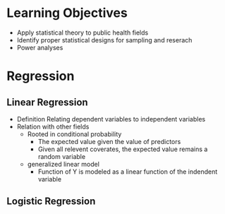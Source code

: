 # Learning Objectives
  - Apply statistical theory to public health fields
  - Identify proper statistical designs for sampling and reserach
  - Power analyses 
# Regression 
## Linear Regression
- Definition
  Relating dependent variables to independent variables
- Relation with other fields
  - Rooted in conditional probability
    - The expected value given the value of predictors
    - Given all relevent coverates, the expected value remains a random variable
  - generalized linear model
    - Function of Y is modeled as a linear function of the indendent variable
## Logistic Regression

  
